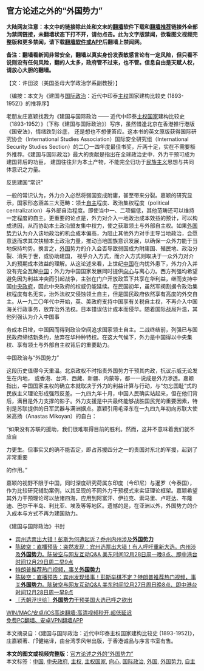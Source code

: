  <h2>官方论述之外的“外国势力”</h2> <p class="notice"><b>大陆网友注意：本文中的链接除此处和文末的<a href="https://github.com/bannedbook/fanqiang" >翻墙</a>软件下载和<a href="https://github.com/killgcd/justmysocks/blob/master/README.md">翻墙推荐</a>链接外全部为禁网链接，未翻墙状态下打不开，请勿点击。此为文字版禁闻，欲看图文视频完整版和更多禁闻，请下载<a href="https://github.com/bannedbook/fanqiang">翻墙软件或APP</a>后翻墙上禁闻网。</p><p>备注：翻墙看新闻非常安全，翻墙以真实身份发表敏感言论有一定风险，但只看不说则没有任何风险，翻的人太多，政府管不过来，也不管。信息自由是天赋人权，请放心大胆的翻墙。</b></p>  <div class="entry">  <p>【文：许田波（美国圣母大学政治学系副教授）】</p> <p>（编按：本文为《建国与<a href="https://www.bannedbook.org/bnews/tag/%e5%9b%bd%e9%99%85%e6%94%bf%e6%b2%bb/" class="st_tag internal_tag" rel="tag" title="标签 国际政治 下的日志">国际政治</a>：近代中印泰<a href="https://www.bannedbook.org/bnews/tag/%E4%B8%BB%E6%9D%83/" class="st_tag internal_tag" rel="tag" title="标签 主权 下的日志">主权</a>国家建构比较史 (1893-1952)》的推荐序】</p> <p>老朋友庄嘉颖找我为《建国与国际政治 ―― 近代中印泰<a href="https://www.bannedbook.org/bnews/tag/%E4%B8%BB%E6%9D%83%E5%9B%BD%E5%AE%B6/" class="st_tag internal_tag" rel="tag" title="标签 主权国家 下的日志">主权国家</a>建构比较史（1893-1952）》（下称《建国与国际政治》）写序，虽然惜逢北京在香港推行港版《国安法》，情绪跌到谷底， 还是想也不想便答应。这本书的英文原版获得国际研究协会（International Studies Association）国际安全研究组（International Security Studies Section）的二〇一四年度最佳书奖，斤两十足，实在不需要额外推荐。《建国与国际政治》最大的贡献是指出在全球政治史中，外力干预可成为建国背后的功臣， 建国往往非为本土产物，不能完全归功于<span class='wp_keywordlink'><a href="https://www.bannedbook.org/forum11/topic333.html" title="禁片：民族主义和三座大山" target="_blank">民族主义</a></span>思想与共同体意识之力量。</p>  <p>反思建国“常识”</p> <p>一般的常识认为，外力介入必然将弱国变成附庸，甚至带来分裂。嘉颖的研究显示，国家形态涵盖三大范畴：领土<a href="https://www.bannedbook.org/bnews/tag/%E8%87%AA%E4%B8%BB/" class="st_tag internal_tag" rel="tag" title="标签 自主 下的日志">自主</a>程度、政治集权程度（political centralization）与外部自治程度。即使当中一、二项偏低，其他范畴还可以维持一定程度的自主。更重要的论点是，外力对介入一地政治成本效益的预计，可以构成诱因，从而协助本土政治盟友集中权力，使之获取领土与外部自主权。如果<a href="https://www.bannedbook.org/bnews/tag/%E5%A4%96%E5%9B%BD%E5%8A%BF%E5%8A%9B/" class="st_tag internal_tag" rel="tag" title="标签 外国势力 下的日志">外国势力</a>认为介入该地政治的机会成本偏高，为阻止其他外力对手主导当地政治，会愿意退而求其次扶植本土政治力量，推动当地国族意识发展，以确保一众外力能于当地保持均势。换言之，<a href="https://www.bannedbook.org/bnews/tag/%e5%a4%96%e5%9b%bd/" class="st_tag internal_tag" rel="tag" title="标签 外国 下的日志">外国</a>势力的介入会否导致弱国成为附庸国、殖民地、政治分裂、消失于世，或协助建国， 视乎介入方式，而介入方式则取决于一众外力对介入的预期成本效益的理解。从这论述来看，上世纪<span class='wp_keywordlink_affiliate'><a href="https://www.bannedbook.org/" title="中国" target="_blank">中国</a></span>在内忧外患下，外力介入并没有完全瓦解<a href="https://www.bannedbook.org/bnews/tag/%E4%B8%AD%E5%9B%BD/" class="st_tag internal_tag" rel="tag" title="标签 中国 下的日志">中国</a>；外力为中国国家发展同时提供<a href="https://www.bannedbook.org/bnews/tag/%e5%90%91%e5%bf%83/" class="st_tag internal_tag" rel="tag" title="标签 向心 下的日志">向心</a>与离心力。西方列强均希望避免因为利益冲突而引起战争，主张在门户开放政策下共享在华利益，继而支持中国<a href="https://www.bannedbook.org/bnews/tag/%E4%B8%AD%E5%A4%AE%E6%94%BF%E5%BA%9C/" class="st_tag internal_tag" rel="tag" title="标签 中央政府 下的日志">中央政府</a>，因此中央政府的权威仍能延续。在民国初年，虽然军阀割据令政治集权程度有名无实，治外法权又侵蚀领土自主，但是国民政府依然享有高度的外交自主。从一九二〇年代中开始，英、美政府支持中国享有关税自主权，不再介入中国海关行政事务，放弃治外法权。日本错误估计成本而侵华。随着国际战局升温，其他列强认为介入中国事</p> <p>务成本日增，中国因而得到政治空间追求国家领土自主。二战终结前，列强已与国民政府缔结新条约，放弃在华种种特权。在这大气候下，外力是中国得以中央集权、享有领土与外部自主权背后的重要助力。</p>  <p>中国政治与“外国势力”</p> <p>这段历史值得今天重温。北京政权不时指责外国势力干预其内政，抗议示威无论发生在内地， 或香港、台湾、西藏、新疆、内蒙等，都一一说成是外力渗透。嘉颖指出，中国国家主权的确立本就取决于外力的利益计算与行动，与“勿忘国耻”式的民族主义理论形成强烈反差。一九四九年十月，中国人民确实站起来，但在他们背后，满目是外力支撑的影子。外力支援是中共最终能够战胜国民党的重要因素，特别是苏联提供的日军武器与满洲据点。嘉颖引用毛泽东在一九四九年初向苏联大使米高扬（Anastas Mikoyan）的自白：</p> <p>“如果没有苏联的援助，我们很难取得目前的胜利。然而，这并不意味着我们就不应自</p>  <p>力更生。但事实又的确不能否定，即占苏援四分之一的贵国对东北的军援，起到了非常重要</p> <p>的作用。”</p> <p>嘉颖的视野不限于中国，同时深度研究荷属东印度（今印尼）与暹罗（今泰国），作为比较研究辅助案例，以其呈现的不同外力干预模式来实证理论框架。嘉颖希望其外力干预理论可以放诸四海，应用到阿富汗、伊拉克、索马里、卢旺达、布隆迪、巴尔干半岛、利比亚、埃及等等地区。遗憾的是，在亚洲以外，外国势力的介入成本与方式不再为建国助力。</p>  <p>《建国与国际政治》书封</p> <ul class='op-related-articles' title='相关阅读'> <li><a href='https://www.bannedbook.org/bnews/taiwannews/20201229/1457017.html' target='_blank'>宾州选票出大错！彭斯为何遭起诉？乔州内州涉及<b>外国势力</b></a></li> <li><a href='https://www.bannedbook.org/bnews/cbnews/20201229/1456890.html' target='_blank'>陈破空：直播预告：突然发现：宾州选票出大错！有人呼吁重新大选。内州涉及<b>外国势力</b>。陈破空与网友互动Q&amp;A 美东时间12月28日周一晚8点、即中港台时间12月29日周二早9点</a></li> <li><a href='https://www.bannedbook.org/bnews/taiwannews/20201228/1456440.html' target='_blank'>特朗普推荐热门视频，事关<b>外国势力</b></a></li> <li><a href='https://www.bannedbook.org/bnews/cbnews/20201228/1456180.html' target='_blank'>陈破空：直播预告：宾州发现怪事！彭斯举棋不定？特朗普推荐热门视频，事关<b>外国势力</b>。陈破空与网友互动Q&amp;A 美东时间12月27日周日晚8点、即中港台时间12月28日周一早9点</a></li> <li><a href='https://www.bannedbook.org/bnews/ssgc/20201227/1455643.html' target='_blank'>〖兲朝浮世绘〗<b>外国势力</b>干预美国大选已呼之欲出</a></li> </ul> <p class="texttj"> <a href="https://github.com/bannedbook/fanqiang/wiki/V2ray%E6%9C%BA%E5%9C%BA" target="_blank">WIN/MAC/安卓/iOS高速翻墙:高清视频秒开,超低延迟</a><br/> <a href="https://github.com/bannedbook/fanqiang/wiki/%E7%A6%81%E9%97%BB%E7%BD%91%E5%AE%89%E5%8D%93%E7%BF%BB%E5%A2%99%E6%96%B0%E9%97%BBAPP" target="_blank">免费PC翻墙、安卓VPN翻墙APP</a></p><p>本文摘录自：《建国与国际政治：近代中印泰主权国家建构比较史 (1893-1952)》，庄嘉颖著、邝健铭译，由台湾季风带出版，于香港诚品与序言书室有售。</p><a name='sharetosocial'></a>       <div><b>本文的图文或视频完整版</b>：<a href='https://www.bannedbook.org/bnews/comments/20210102/1459661.html'>官方论述之外的“外国势力”</a></div>  </div><!--END ENTRY--> <div class="postfooter"> <div>本文标签：<a href="https://www.bannedbook.org/bnews/tag/%E4%B8%AD%E5%9B%BD/" rel="tag">中国</a>, <a href="https://www.bannedbook.org/bnews/tag/%E4%B8%AD%E5%A4%AE%E6%94%BF%E5%BA%9C/" rel="tag">中央政府</a>, <a href="https://www.bannedbook.org/bnews/tag/%E4%B8%BB%E6%9D%83/" rel="tag">主权</a>, <a href="https://www.bannedbook.org/bnews/tag/%E4%B8%BB%E6%9D%83%E5%9B%BD%E5%AE%B6/" rel="tag">主权国家</a>, <a href="https://www.bannedbook.org/bnews/tag/%e5%90%91%e5%bf%83/" rel="tag">向心</a>, <a href="https://www.bannedbook.org/bnews/tag/%e5%9b%bd%e9%99%85%e6%94%bf%e6%b2%bb/" rel="tag">国际政治</a>, <a href="https://www.bannedbook.org/bnews/tag/%e5%a4%96%e5%9b%bd/" rel="tag">外国</a>, <a href="https://www.bannedbook.org/bnews/tag/%E5%A4%96%E5%9B%BD%E5%8A%BF%E5%8A%9B/" rel="tag">外国势力</a>, <a href="https://www.bannedbook.org/bnews/tag/%E8%87%AA%E4%B8%BB/" rel="tag">自主</a></div>  </div><!--END POSTFOOTER--> 